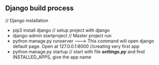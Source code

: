 ## Django build process

// Django installation
* pip3 install django
// setup project with django
* django-admin startproject <ProjectName>
// Master project run
* python manage.py runserver        ---> This command will open django default page. Open at 127.0.0.1:8000
//creating very first app
* python manage.py startup <AppName>
// start with file
***settings.py*** and find INSTALLED_APPS, give the app name

